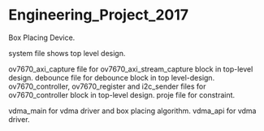 # Engineering_Project_2017

Box Placing Device.

system file shows top level design.

ov7670_axi_capture file for ov7670_axi_stream_capture block in top-level design.
debounce file for debounce block in top level-design.
ov7670_controller, ov7670_register and i2c_sender files for ov7670_controller block in top-level design.
proje file for constraint.

vdma_main for vdma driver and box placing algorithm.
vdma_api for vdma driver.
